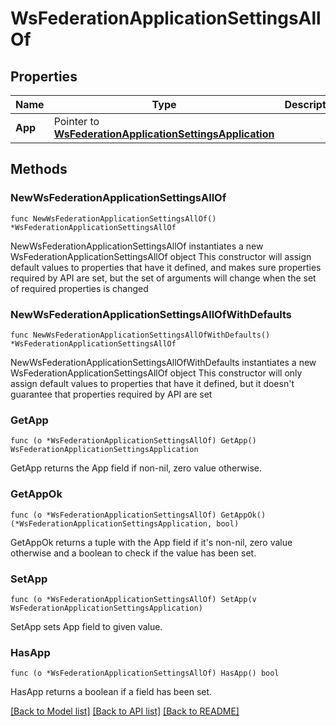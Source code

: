 # WsFederationApplicationSettingsAllOf

## Properties

Name | Type | Description | Notes
------------ | ------------- | ------------- | -------------
**App** | Pointer to [**WsFederationApplicationSettingsApplication**](WsFederationApplicationSettingsApplication.md) |  | [optional] 

## Methods

### NewWsFederationApplicationSettingsAllOf

`func NewWsFederationApplicationSettingsAllOf() *WsFederationApplicationSettingsAllOf`

NewWsFederationApplicationSettingsAllOf instantiates a new WsFederationApplicationSettingsAllOf object
This constructor will assign default values to properties that have it defined,
and makes sure properties required by API are set, but the set of arguments
will change when the set of required properties is changed

### NewWsFederationApplicationSettingsAllOfWithDefaults

`func NewWsFederationApplicationSettingsAllOfWithDefaults() *WsFederationApplicationSettingsAllOf`

NewWsFederationApplicationSettingsAllOfWithDefaults instantiates a new WsFederationApplicationSettingsAllOf object
This constructor will only assign default values to properties that have it defined,
but it doesn't guarantee that properties required by API are set

### GetApp

`func (o *WsFederationApplicationSettingsAllOf) GetApp() WsFederationApplicationSettingsApplication`

GetApp returns the App field if non-nil, zero value otherwise.

### GetAppOk

`func (o *WsFederationApplicationSettingsAllOf) GetAppOk() (*WsFederationApplicationSettingsApplication, bool)`

GetAppOk returns a tuple with the App field if it's non-nil, zero value otherwise
and a boolean to check if the value has been set.

### SetApp

`func (o *WsFederationApplicationSettingsAllOf) SetApp(v WsFederationApplicationSettingsApplication)`

SetApp sets App field to given value.

### HasApp

`func (o *WsFederationApplicationSettingsAllOf) HasApp() bool`

HasApp returns a boolean if a field has been set.


[[Back to Model list]](../README.md#documentation-for-models) [[Back to API list]](../README.md#documentation-for-api-endpoints) [[Back to README]](../README.md)


